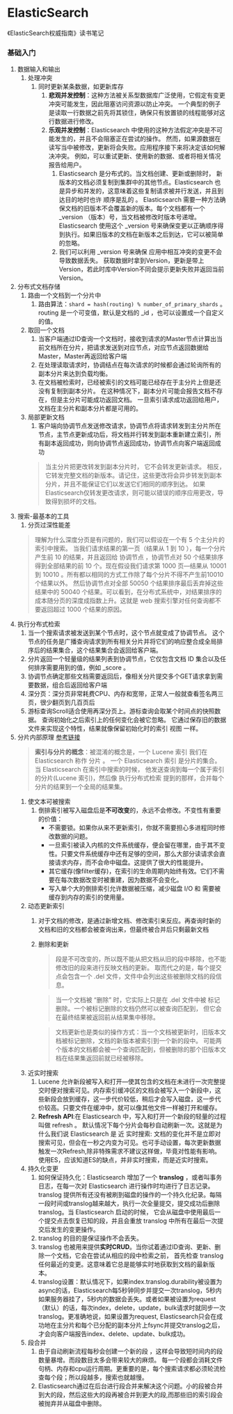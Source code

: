 # ElasticSearch
《ElasticSearch权威指南》读书笔记

### 基础入门 
1. 数据输入和输出
   1. 处理冲突
      1. 同时更新某条数据，如更新库存
         1. **悲观并发控制**：这种方法被关系型数据库广泛使用，它假定有变更冲突可能发生，因此阻塞访问资源以防止冲突。 一个典型的例子是读取一行数据之前先将其锁住，确保只有放置锁的线程能够对这行数据进行修改。
         2. **乐观并发控制**：Elasticsearch 中使用的这种方法假定冲突是不可能发生的，并且不会阻塞正在尝试的操作。 然而，如果源数据在读写当中被修改，更新将会失败。应用程序接下来将决定该如何解决冲突。 例如，可以重试更新、使用新的数据、或者将相关情况报告给用户。
            1. Elasticsearch 是分布式的。当文档创建、更新或删除时， 新版本的文档必须复制到集群中的其他节点。Elasticsearch 也是异步和并发的，这意味着这些复制请求被并行发送，并且到达目的地时也许 顺序是乱的 。 Elasticsearch 需要一种方法确保文档的旧版本不会覆盖新的版本。每个文档都有一个 _version （版本）号，当文档被修改时版本号递增。 Elasticsearch 使用这个 _version 号来确保变更以正确顺序得到执行。如果旧版本的文档在新版本之后到达，它可以被简单的忽略。
            2. 我们可以利用 _version 号来确保 应用中相互冲突的变更不会导致数据丢失。 获取数据时拿到Version，更新是带上Version，若此时库中Version不同会提示更新失败并返回当前Version。
2. 分布式文档存储
   1. 路由一个文档到一个分片中
      1. 路由算法：`shard = hash(routing) % number_of_primary_shards` 。routing 是一个可变值，默认是文档的 _id ，也可以设置成一个自定义的值。
   2. 取回一个文档
      1. 当客户端通过ID查询一个文档时，接收到请求的Master节点计算出当前文档所在分片，把请求发送到对应节点，对应节点返回数据给Master，Master再返回给客户端
      2. 在处理读取请求时，协调结点在每次请求的时候都会通过轮询所有的副本分片来达到负载均衡。
      3. 在文档被检索时，已经被索引的文档可能已经存在于主分片上但是还没有复制到副本分片。 在这种情况下，副本分片可能会报告文档不存在，但是主分片可能成功返回文档。 一旦索引请求成功返回给用户，文档在主分片和副本分片都是可用的。
   3. 局部更新文档
      1. 客户端向协调节点发送修改请求，协调节点将请求转发到主分片所在节点，主节点更新成功后，将文档并行转发到副本重新建立索引，所有副本返回成功，则向协调节点返回成功，协调节点向客户端返回成功
      >当主分片把更改转发到副本分片时， 它不会转发更新请求。 相反，它转发完整文档的新版本。请记住，这些更改将会异步转发到副本分片，并且不能保证它们以发送它们相同的顺序到达。 如果Elasticsearch仅转发更改请求，则可能以错误的顺序应用更改，导致得到损坏的文档。 
3. 搜索-最基本的工具
   1. 分页过深性能差
   >理解为什么深度分页是有问题的，我们可以假设在一个有 5 个主分片的索引中搜索。 当我们请求结果的第一页（结果从 1 到 10 ），每一个分片产生前 10 的结果，并且返回给 协调节点 ，协调节点对 50 个结果排序得到全部结果的前 10 个。现在假设我们请求第 1000 页—​结果从 10001 到 10010 。所有都以相同的方式工作除了每个分片不得不产生前10010个结果以外。 然后协调节点对全部 50050 个结果排序最后丢弃掉这些结果中的 50040 个结果。可以看到，在分布式系统中，对结果排序的成本随分页的深度成指数上升。这就是 web 搜索引擎对任何查询都不要返回超过 1000 个结果的原因。
4. 执行分布式检索
   1. 当一个搜索请求被发送到某个节点时，这个节点就变成了协调节点。 这个节点的任务是广播查询请求到所有相关分片并将它们的响应整合成全局排序后的结果集合，这个结果集合会返回给客户端。
   2. 分片返回一个轻量级的结果列表到协调节点，它仅包含文档 ID 集合以及任何排序需要用到的值，例如 _score 。
   3. 协调节点确定那些文档需要返回后，像相关分片提交多个GET请求拿到需要数据，组合后返回给客户端
   4. 深分页：深分页非常耗费CPU、内存和宽带，正常人一般就查看签名两三页，很少翻页到几百页后
   5. 游标查询Scroll适合使用再深分页上。游标查询会取某个时间点的快照数据。 查询初始化之后索引上的任何变化会被它忽略。 它通过保存旧的数据文件来实现这个特性，结果就像保留初始化时的索引 视图 一样。
5. 分片内部原理
   [参考链接](https://www.elastic.co/guide/cn/elasticsearch/guide/current/inside-a-shard.html)
   >**索引与分片的概念**：被混淆的概念是，一个 Lucene 索引 我们在 Elasticsearch 称作 分片 。 一个 Elasticsearch 索引 是分片的集合。 当 Elasticsearch 在索引中搜索的时候， 他发送查询到每一个属于索引的分片(Lucene 索引)，然后像 执行分布式检索 提到的那样，合并每个分片的结果到一个全局的结果集。
   1. 使文本可被搜索
      1. 倒排索引被写入磁盘后是**不可改变**的，永远不会修改。不变性有重要的价值：
         - 不需要锁。如果你从来不更新索引，你就不需要担心多进程同时修改数据的问题。
         - 一旦索引被读入内核的文件系统缓存，便会留在哪里，由于其不变性。只要文件系统缓存中还有足够的空间，那么大部分读请求会直接请求内存，而不会命中磁盘。这提供了很大的性能提升。
         - 其它缓存(像filter缓存)，在索引的生命周期内始终有效。它们不需要在每次数据改变时被重建，因为数据不会变化。
         - 写入单个大的倒排索引允许数据被压缩，减少磁盘 I/O 和 需要被缓存到内存的索引的使用量。
   2. 动态更新索引
      1. 对于文档的修改，是通过新增文档、修改索引来反应。再查询时新的文档和旧的文档都会被查询出来，但最终被合并后只剩最新文档
      2. 删除和更新
         >段是不可改变的，所以既不能从把文档从旧的段中移除，也不能修改旧的段来进行反映文档的更新。 取而代之的是，每个提交点会包含一个 .del 文件，文件中会列出这些被删除文档的段信息。

         >当一个文档被 “删除” 时，它实际上只是在 .del 文件中被 标记 删除。一个被标记删除的文档仍然可以被查询匹配到， 但它会在最终结果被返回前从结果集中移除。
         
         >文档更新也是类似的操作方式：当一个文档被更新时，旧版本文档被标记删除，文档的新版本被索引到一个新的段中。 可能两个版本的文档都会被一个查询匹配到，但被删除的那个旧版本文档在结果集返回前就已经被移除。 
   3. 近实时搜索
      1. Lucene 允许新段被写入和打开—​使其包含的文档在未进行一次完整提交时便对搜索可见。内存索引缓冲区的文档会被写入一个新段中，这些新段会放到缓存，这一步代价较低，稍后才会写入磁盘，这一步代价较高。只要文件在缓冲中，就可以像其他文件一样被打开和缓存。
      2. **Refresh API**:在 Elasticsearch 中，写入和打开一个新段的轻量的过程叫做 refresh 。 默认情况下每个分片会每秒自动刷新一次。这就是为什么我们说 Elasticsearch 是 近 实时搜索: 文档的变化并不是立即对搜索可见，但会在一秒之内变为可见。也可手动设置，每次更新数据触发一次Refresh,除非特殊需求不建议这样做，毕竟对性能有影响。使用ES，应该知道ES的缺点，并非实时搜索，而是近实时搜索。
   4. 持久化变更
      1. 如何保证持久化：Elasticsearch 增加了一个 **translog** ，或者叫事务日志，在每一次对 Elasticsearch 进行操作时均进行了日志记录。translog 提供所有还没有被刷到磁盘的操作的一个持久化纪录。每隔一段时间或translog越来越大，执行一次全量提交，提交成功后删除translog。当 Elasticsearch 启动的时候， 它会从磁盘中使用最后一个提交点去恢复已知的段，并且会重放 translog 中所有在最后一次提交后发生的变更操作。
      2. translog 的目的是保证操作不会丢失。
      3. translog 也被用来提供**实时CRUD**。当你试着通过ID查询、更新、删除一个文档，它会在尝试从相应的段中检索之前， 首先检查 translog 任何最近的变更。这意味着它总是能够实时地获取到文档的最新版本。
      4. translog设置：默认情况下，如果index.translog.durability被设置为async的话，Elasticsearch每5秒钟同步并提交一次translog，5秒内如果服务器挂了，5秒内的数据会丢失。或者如果被设置为request（默认）的话，每次index，delete，update，bulk请求时就同步一次translog。更准确地说，如果设置为request, Elasticsearch只会在成功地在主分片和每个已分配的副本分片上fsync并提交translog之后，才会向客户端报告index、delete、update、bulk成功。
   5. 段合并
      1. 由于自动刷新流程每秒会创建一个新的段 ，这样会导致短时间内的段数量暴增。而段数目太多会带来较大的麻烦。 每一个段都会消耗文件句柄、内存和cpu运行周期。更重要的是，每个搜索请求都必须轮流检查每个段；所以段越多，搜索也就越慢。
      2. Elasticsearch通过在后台进行段合并来解决这个问题。小的段被合并到大的段，然后这些大的段再被合并到更大的段,而那些旧的索引段会被抛弃并从磁盘中删除。
